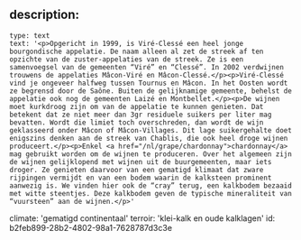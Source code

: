 description:
  -
    type: text
    text: '<p>Opgericht in 1999, is Viré-Clessé een heel jonge bourgondische appelatie. De naam alleen al zet de streek af ten opzichte van de zuster-appelaties van de streek. Ze is een samenvoegsel van de gemeenten “Viré” en “Clessé”. In 2002 verdwijnen trouwens de appelaties Mâcon-Viré en Mâcon-Clessé.</p><p>Viré-Clessé vind je ongeveer halfweg tussen Tournus en Mâcon. In het Oosten wordt ze begrensd door de Saône. Buiten de gelijknamige gemeente, behelst de appelatie ook nog de gemeenten Laizé en Montbellet.</p><p>De wijnen moet kurkdroog zijn om van de appelatie te kunnen genieten. Dat betekent dat ze niet meer dan 3gr residuele suikers per liter mag bevatten. Wordt die limiet toch overschreden, dan wordt de wijn geklasseerd onder Mâcon of Mâcon-Villages. Dit lage suikergehalte doet enigszins denken aan de streek van Chablis, die ook heel droge wijnen produceert.</p><p>Enkel <a href="/nl/grape/chardonnay">chardonnay</a> mag gebruikt worden om de wijnen te produceren. Over het algemeen zijn de wijnen gelijklopend met wijnen uit de buurgemeenten, maar iets droger. Ze genieten daarvoor van een gematigd klimaat dat zware rijpingen vermijdt en van een bodem waarin de kalksteen prominent aanwezig is. We vinden hier ook de “cray” terug, een kalkbodem bezaaid met witte steentjes. Deze kalkbodem geven de typische mineraliteit van “vuursteen” aan de wijnen.</p>'
climate: 'gematigd continentaal'
terroir: 'klei-kalk en oude kalklagen'
id: b2feb899-28b2-4802-98a1-7628787d3c3e
